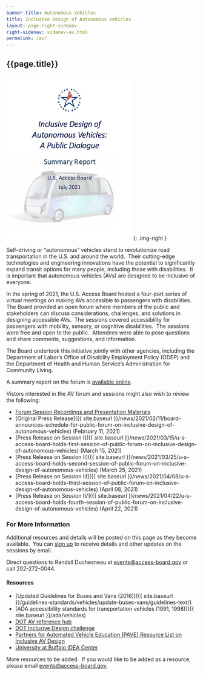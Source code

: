 ```yaml
---
banner-title: Autonomous Vehicles
title: Inclusive Design of Autonomous Vehicles
layout: page-right-sidenav
right-sidenav: sidenav-av.html
permalink: /av/
---
```


## {{page.title}}

[![Inclusive Design of Autonomous Vehicles: A Public Dialog; Summary Report cover page, U.S. Access Board, July 2021](./images/av-report-cvr.jpg "link to report")](./report.html){: .img-right }

Self-driving or “autonomous” vehicles stand to revolutionize road transportation in the U.S. and around the world.&nbsp;
Their cutting-edge technologies and engineering innovations have the potential to significantly expand transit options for many people, including those with disabilities.&nbsp;
It is important that autonomous vehicles (AVs) are designed to be inclusive of everyone.   

In the spring of 2021, the U.S. Access Board hosted a four-part series of virtual meetings on making AVs accessible to passengers with disabilities.&nbsp;
The Board provided an open forum where members of the public and stakeholders can discuss considerations, challenges, and solutions in designing accessible AVs.&nbsp;
The sessions covered accessibility for passengers with mobility, sensory, or cognitive disabilities.&nbsp;
The sessions were free and open to the public.&nbsp;
Attendees were able to pose questions and share comments, suggestions, and information. 

The Board undertook this initiative jointly with other agencies, including the Department of Labor’s Office of Disability Employment Policy (ODEP) and the Department of Health and Human Service’s Administration for Community Living. 

A summary report on the forum is [available online](./report.html).

Vistors interested in the AV forum and sessions might also wish to review the following:

* [Forum Session Recordings and Presentation Materials](forums.html)
* [Original Press Release]({{ site.baseurl }}/news/2021/02/11/board-announces-schedule-for-public-forum-on-inclusive-design-of-autonomous-vehicles) (February 11, 2021)
* [Press Release on Session I]({{ site.baseurl }}/news/2021/03/15/u-s-access-board-holds-first-session-of-public-forum-on-inclusive-design-of-autonomous-vehicles) (March 15, 2021)
* [Press Release on Session II]({{ site.baseurl }}/news/2021/03/25/u-s-access-board-holds-second-session-of-public-forum-on-inclusive-design-of-autonomous-vehicles) (March 25, 2021)
* [Press Release on Session III]({{ site.baseurl }}/news/2021/04/08/u-s-access-board-holds-third-session-of-public-forum-on-inclusive-design-of-autonomous-vehicles) (April 08, 2021)
* [Press Release on Session IV]({{ site.baseurl }}/news/2021/04/22/u-s-access-board-holds-fourth-session-of-public-forum-on-inclusive-design-of-autonomous-vehicles) (April 22, 2021)

### For More Information 

Additional resources and details will be posted on this page as they become available.&nbsp;
You can [sign up](https://public.govdelivery.com/accounts/USACCESS/subscriber/new?topic_id=USACCESS_13) to receive details and other updates on the sessions by email.   

Direct questions to Randall Duchesneau at <events@access-board.gov> or call 202-272-0044.

#### Resources

* [Updated Guidelines for Buses and Vans (2016)]({{ site.baseurl }}/guidelines-standards/vehicles/update-buses-vans/guidelines-text/)
* [ADA accessibility standards for transportation vehicles (1991, 1998)]({{ site.baseurl }}/ada/vehicles)
* [DOT AV reference hub](http://www.transportation.gov/AV/hub)
* [DOT Inclusive Design challenge](http://www.transportation.gov/AV/hub)
* [Partners for Automated Vehicle Education (PAVE) Resource List on Inclusive AV Design](https://pavecampaign.org/avs-for-all-inspiring-solutions-for-accessible-design-additional-resources)
* [University at Buffalo IDEA Center](http://idea.ap.buffalo.edu)

More resources to be added.&nbsp; If you would like to be added as a resource, please email <events@access-board.gov>.
